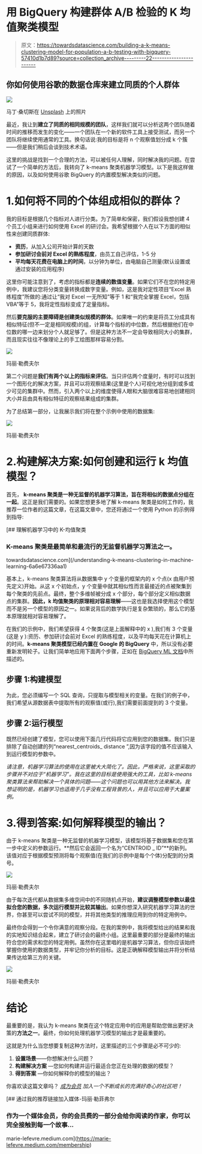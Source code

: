 # 用 BigQuery 构建群体 A/B 检验的 K 均值聚类模型

> 原文：<https://towardsdatascience.com/building-a-k-means-clustering-model-for-population-a-b-testing-with-bigquery-57410d1b7d89?source=collection_archive---------22----------------------->

## 你如何使用谷歌的数据仓库来建立同质的个人群体

![](img/6beecb90734b3109cc3bee3effdf2ad4.png)

马丁·桑切斯在 [Unsplash](https://unsplash.com/?utm_source=unsplash&utm_medium=referral&utm_content=creditCopyText) 上的照片

最近，我让到**建立了同质的相同规模的团队**，这样我们就可以分析这两个团队随着时间的推移而发生的变化——一个团队在一个新的软件工具上接受测试，而另一个团队将继续使用通常的工具。换句话说:我的目标是将 n 个观察值划分成 k 个簇——但是我们稍后会谈到技术术语。

这里的挑战是找到一个合理的方法，可以被任何人理解，同时解决我的问题。在尝试了一个简单的方法后，我转向了 k-means 聚类机器学习模型。以下是我这样做的原因，以及如何使用谷歌 BigQuery 的内置模型解决类似的问题。

# 1.如何将不同的个体组成相似的群体？

我的目标是根据几个指标对人进行分类。为了简单和保密，我们假设我想创建 4 个员工小组来进行如何使用 Excel 的研讨会。我希望根据个人在以下方面的相似性来创建同质群体:

*   **资历**，从加入公司开始计算的天数
*   **参加研讨会前对 Excel 的熟练程度**，由员工自己评估，1-5 分
*   **平均每天花费在电脑上的时间**，以分钟为单位，由电脑自己测量(默认设置或通过安装的应用程序)

这里你可能注意到了，考虑的指标都是**连续的数值变量**。如果它们不在您的特定用例中，我建议您将分类变量转换成数字变量。例如，这是我对定性项目“Excel 熟练程度”所做的:通过让“我对 Excel 一无所知”等于 1 和“我完全掌握 Excel，包括 VBA”等于 5，我将定性指标变成了定量指标。

然后**要克服的主要障碍是创建类似规模的群体**。如果唯一的约束是将员工分成具有相似特征(但不一定是相同规模)的组，计算每个指标的中位数，然后根据他们在中位数的哪一边来划分个人就足够了。但是这种方法不一定会导致相同大小的集群，而且现实往往不像理论上的手工绘图那样容易分割。

![](img/887b3f68e9982feb20878b0f41f9e428.png)

玛丽·勒费夫尔

第二个问题是**我们有两个以上的指标来评估**。当只评估两个度量时，有时可以找到一个图形化的解决方案，并且可以将观察结果(这里是个人)可视化地分组到或多或少可见的集群中。然而，引入两个以上的维度使得人眼和大脑很难容易地创建相同大小并且由具有相似特征的观察结果组成的集群。

为了总结第一部分，让我展示我们将在整个示例中使用的数据集:

![](img/af0ac226f0e3acd9943b1d791274215f.png)

玛丽·勒费夫尔

# 2.构建解决方案:如何创建和运行 k 均值模型？

首先， **k-means 聚类是一种无监督的机器学习算法，旨在将相似的数据点分组在一起**。这正是我们需要的。如果您想更多地了解 k-means 聚类是如何工作的，我推荐一位作者的这篇文章，在这篇文章中，您还将通过一个使用 Python 的示例得到指导:

[](/understanding-k-means-clustering-in-machine-learning-6a6e67336aa1) [## 理解机器学习中的 K-均值聚类

### K-means 聚类是最简单和最流行的无监督机器学习算法之一。

towardsdatascience.com](/understanding-k-means-clustering-in-machine-learning-6a6e67336aa1) 

基本上，k-means 聚类算法将从数据集中 y 个变量的框架内的 x 个点(x 由用户预先定义)开始。从这 x 个初始点，y 个变量中就其相似性而言最接近的点被聚集到每个聚类的先前点。最终，整个多维帧被分成 x 个部分，每个部分定义相似数据点的集群。**因此，k 均值聚类的原理相对容易理解**——这也是我选择使用这个模型而不是另一个模型的原因之一。如果说背后的数学执行是复杂繁琐的，那么它的基本原理就相对容易理解了。

在我们的示例中，我们希望获得 4 个聚类(这是上面解释中的 x ),我们有 3 个变量(这是 y ):资历、参加研讨会前对 Excel 的熟练程度，以及平均每天花在计算机上的时间。**k-means 聚类模型已经内置在 Google 的 BigQuery** 中，所以没有必要重新发明轮子。让我们简单地应用下面两个步骤，正如在 [BigQuery ML 文档](https://cloud.google.com/bigquery-ml/docs/kmeans-tutorial)中所描述的。

## 步骤 1:构建模型

为此，您必须编写一个 SQL 查询，只提取与模型相关的变量。在我们的例子中，我们希望从源数据表中提取所有的观察值(或行),我们需要前面提到的 3 个变量。

## 步骤 2:运行模型

既然已经创建了模型，您可以使用下面几行代码将它应用到您的数据集。我们只是排除了自动创建的列“nearest_centroids_ distance ”,因为该字段的值不应该输入到运行模型的参数中。

*请注意，机器学习算法的使用在这里被大大简化了。因此，严格来说，这里采取的步骤并不对应于“机器学习”。我在这里的目标是使用强大的工具，比如 k-means 聚类算法来帮助解决一个具体的问题——这个问题也可以用其他方法来解决。我想证明的是，机器学习也适用于几乎没有工程背景的人，并且可以应用于大量案例。*

# 3.得到答案:如何解释模型的输出？

由于 k-means 聚类是一种无监督的机器学习模型，该模型将基于数据集和您在第一步中定义的参数运行。**然后它会返回一个名为“CENTROID _ ID”**的新列。该值对应于根据模型预测将每个观察值(在我们的示例中是每个个体)分配到的分类号。

![](img/1d23d8d6afd1fb5c649ada4cbce314d4.png)

玛丽·勒费夫尔

由于每次迭代都从数据集多维空间中的不同随机点开始，**建议调整模型参数以最佳拟合您的数据，多次运行模型并比较其输出**。如果你想深入研究机器学习算法的世界，你甚至可以尝试不同的模型，并将其他类型的推理应用到你的特定用例中。

最终你会得到一个令你满意的观察分段。在我的案例中，我将模型给出的结果和我的实地知识结合起来，建立了研讨会的最终小组。这里最重要的部分是最终的输出符合您的需求和您的特定用例。虽然你在这里唱的是机器学习算法，但你应该始终掌握你使用的数据类型，并牢记你分析的目标。这是正确解释模型输出并将分析结果传达给第三方的关键。

![](img/760878b77dbe5bd1620a1675c912478b.png)

玛丽·勒费夫尔

# 结论

最重要的是，我认为 k-means 聚类在这个特定应用中的应用是帮助您做出更好决策的**方法之一**。最终，你如何处理机器学习模型的输出才是最重要的。

这就是为什么当您想要复制这种方法时，这里描述的三个步骤是必不可少的:

1.  **设置场景**——你想解决什么问题？
2.  **构建解决方案** —您如何构建并运行最适合您正在处理的数据的模型？
3.  **得到答案** —你如何解释你的模型的输出？

你喜欢读这篇文章吗？ [*成为会员*](https://marie-lefevre.medium.com/membership) *加入一个不断成长的充满好奇心的社区吧！*

[](https://marie-lefevre.medium.com/membership) [## 通过我的推荐链接加入媒体-玛丽·勒菲弗尔

### 作为一个媒体会员，你的会员费的一部分会给你阅读的作家，你可以完全接触到每一个故事…

marie-lefevre.medium.com](https://marie-lefevre.medium.com/membership)